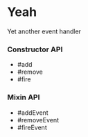 # Yeah
Yet another event handler

### Constructor API

- #add
- #remove
- #fire

### Mixin API

- #addEvent
- #removeEvent
- #fireEvent

